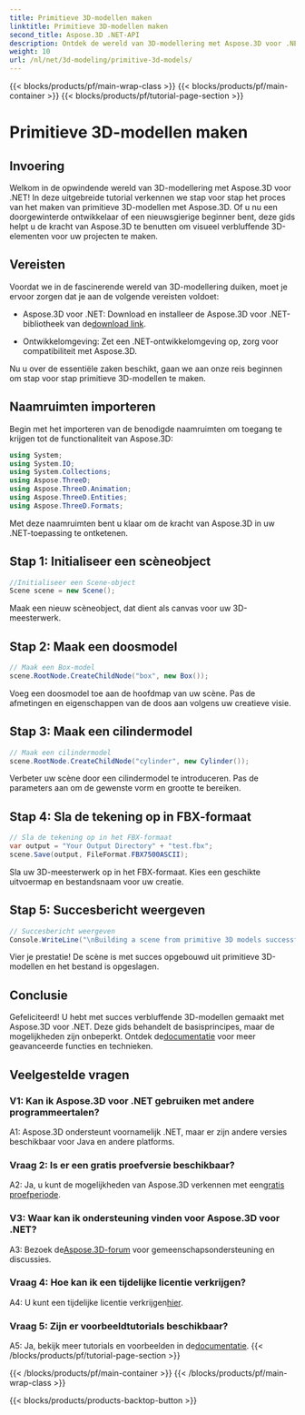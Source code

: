 ```yaml
---
title: Primitieve 3D-modellen maken
linktitle: Primitieve 3D-modellen maken
second_title: Aspose.3D .NET-API
description: Ontdek de wereld van 3D-modellering met Aspose.3D voor .NET. Creëer moeiteloos verbluffende primitieve modellen.
weight: 10
url: /nl/net/3d-modeling/primitive-3d-models/
---
```


{{< blocks/products/pf/main-wrap-class >}}
{{< blocks/products/pf/main-container >}}
{{< blocks/products/pf/tutorial-page-section >}}

# Primitieve 3D-modellen maken

## Invoering

Welkom in de opwindende wereld van 3D-modellering met Aspose.3D voor .NET! In deze uitgebreide tutorial verkennen we stap voor stap het proces van het maken van primitieve 3D-modellen met Aspose.3D. Of u nu een doorgewinterde ontwikkelaar of een nieuwsgierige beginner bent, deze gids helpt u de kracht van Aspose.3D te benutten om visueel verbluffende 3D-elementen voor uw projecten te maken.

## Vereisten

Voordat we in de fascinerende wereld van 3D-modellering duiken, moet je ervoor zorgen dat je aan de volgende vereisten voldoet:

-  Aspose.3D voor .NET: Download en installeer de Aspose.3D voor .NET-bibliotheek van de[download link](https://releases.aspose.com/3d/net/).

- Ontwikkelomgeving: Zet een .NET-ontwikkelomgeving op, zorg voor compatibiliteit met Aspose.3D.

Nu u over de essentiële zaken beschikt, gaan we aan onze reis beginnen om stap voor stap primitieve 3D-modellen te maken.

## Naamruimten importeren

Begin met het importeren van de benodigde naamruimten om toegang te krijgen tot de functionaliteit van Aspose.3D:

```csharp
using System;
using System.IO;
using System.Collections;
using Aspose.ThreeD;
using Aspose.ThreeD.Animation;
using Aspose.ThreeD.Entities;
using Aspose.ThreeD.Formats;
```

Met deze naamruimten bent u klaar om de kracht van Aspose.3D in uw .NET-toepassing te ontketenen.

## Stap 1: Initialiseer een scèneobject

```csharp
//Initialiseer een Scene-object
Scene scene = new Scene();
```

Maak een nieuw scèneobject, dat dient als canvas voor uw 3D-meesterwerk.

## Stap 2: Maak een doosmodel

```csharp
// Maak een Box-model
scene.RootNode.CreateChildNode("box", new Box());
```

Voeg een doosmodel toe aan de hoofdmap van uw scène. Pas de afmetingen en eigenschappen van de doos aan volgens uw creatieve visie.

## Stap 3: Maak een cilindermodel

```csharp
// Maak een cilindermodel
scene.RootNode.CreateChildNode("cylinder", new Cylinder());
```

Verbeter uw scène door een cilindermodel te introduceren. Pas de parameters aan om de gewenste vorm en grootte te bereiken.

## Stap 4: Sla de tekening op in FBX-formaat

```csharp
// Sla de tekening op in het FBX-formaat
var output = "Your Output Directory" + "test.fbx";
scene.Save(output, FileFormat.FBX7500ASCII);
```

Sla uw 3D-meesterwerk op in het FBX-formaat. Kies een geschikte uitvoermap en bestandsnaam voor uw creatie.

## Stap 5: Succesbericht weergeven

```csharp
// Succesbericht weergeven
Console.WriteLine("\nBuilding a scene from primitive 3D models successfully.\nFile saved at " + output);
```

Vier je prestatie! De scène is met succes opgebouwd uit primitieve 3D-modellen en het bestand is opgeslagen.

## Conclusie

 Gefeliciteerd! U hebt met succes verbluffende 3D-modellen gemaakt met Aspose.3D voor .NET. Deze gids behandelt de basisprincipes, maar de mogelijkheden zijn onbeperkt. Ontdek de[documentatie](https://reference.aspose.com/3d/net/) voor meer geavanceerde functies en technieken.

## Veelgestelde vragen

### V1: Kan ik Aspose.3D voor .NET gebruiken met andere programmeertalen?

A1: Aspose.3D ondersteunt voornamelijk .NET, maar er zijn andere versies beschikbaar voor Java en andere platforms.

### Vraag 2: Is er een gratis proefversie beschikbaar?

 A2: Ja, u kunt de mogelijkheden van Aspose.3D verkennen met een[gratis proefperiode](https://releases.aspose.com/).

### V3: Waar kan ik ondersteuning vinden voor Aspose.3D voor .NET?

 A3: Bezoek de[Aspose.3D-forum](https://forum.aspose.com/c/3d/18) voor gemeenschapsondersteuning en discussies.

### Vraag 4: Hoe kan ik een tijdelijke licentie verkrijgen?

 A4: U kunt een tijdelijke licentie verkrijgen[hier](https://purchase.aspose.com/temporary-license/).

### Vraag 5: Zijn er voorbeeldtutorials beschikbaar?

 A5: Ja, bekijk meer tutorials en voorbeelden in de[documentatie](https://reference.aspose.com/3d/net/).
{{< /blocks/products/pf/tutorial-page-section >}}

{{< /blocks/products/pf/main-container >}}
{{< /blocks/products/pf/main-wrap-class >}}

{{< blocks/products/products-backtop-button >}}
